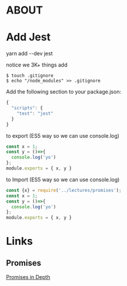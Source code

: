 # ABOUT


# Add Jest

yarn add --dev jest

notice we 3K+ things add

```
$ touch .gitignore
$ echo "/node_modules" >> .gitignore
```

Add the following section to your package.json:
```javascript
{
  "scripts": {
    "test": "jest"
  }
}
```

to export (ES5 way so we can use console.log)

```javascript
const x = 1;
const y = ()=>{
  console.log('yo')
};
module.exports = { x, y }
```

to Import  (ES5 way so we can use console.log)

```javascript 
const {x} = require('../lectures/promises');
const x = 1;
const y = ()=>{
  console.log('yo')
};
module.exports = { x, y }
```

# Links
## Promises
[Promises in Depth](https://medium.com/javascript-scene/master-the-javascript-interview-what-is-a-promise-27fc71e77261)